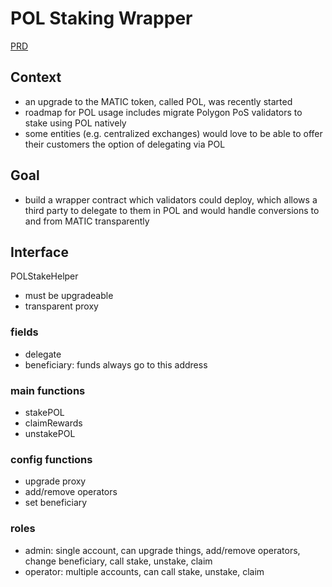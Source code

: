 # POL Staking Wrapper

[PRD](https://docs.google.com/document/d/1PwTVnWjTxxA98-26tN37Pp5meFiLLuuIZ99SvzExDF4/edit?pli=1#heading=h.v8evnmugpcqi)

## Context

- an upgrade to the MATIC token, called POL, was recently started
- roadmap for POL usage includes migrate Polygon PoS validators to stake using POL natively
- some entities (e.g. centralized exchanges) would love to be able to offer their customers the option of delegating via POL

## Goal

- build a wrapper contract which validators could deploy, which allows a third party to delegate to them in POL and would handle conversions to and from MATIC transparently

## Interface

POLStakeHelper

- must be upgradeable
- transparent proxy

### fields

- delegate
- beneficiary: funds always go to this address

### main functions

- stakePOL
- claimRewards
- unstakePOL

### config functions

- upgrade proxy
- add/remove operators
- set beneficiary

### roles

- admin: single account, can upgrade things, add/remove operators, change beneficiary, call stake, unstake, claim
- operator: multiple accounts, can call stake, unstake, claim
